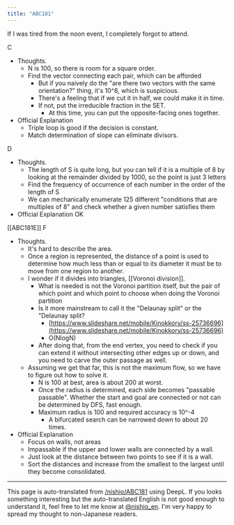 ```yaml
---
title: "ABC181"
---
```


If I was tired from the noon event, I completely forgot to attend.

C
- Thoughts.
    - N is 100, so there is room for a square order.
    - Find the vector connecting each pair, which can be afforded
        - But if you naively do the "are there two vectors with the same orientation?" thing, it's 10^8, which is suspicious.
        - There's a feeling that if we cut it in half, we could make it in time.
        - If not, put the irreducible fraction in the SET.
            - At this time, you can put the opposite-facing ones together.
- Official Explanation
    - Triple loop is good if the decision is constant.
    - Match determination of slope can eliminate divisors.

D
- Thoughts.
    - The length of S is quite long, but you can tell if it is a multiple of 8 by looking at the remainder divided by 1000, so the point is just 3 letters
    - Find the frequency of occurrence of each number in the order of the length of S
    - We can mechanically enumerate 125 different "conditions that are multiples of 8" and check whether a given number satisfies them
- Official Explanation OK

[[ABC181E]]
F
- Thoughts.
    - It's hard to describe the area.
    - Once a region is represented, the distance of a point is used to determine how much less than or equal to its diameter it must be to move from one region to another.
    - I wonder if it divides into triangles, [[Voronoi division]].
        - What is needed is not the Voronoi partition itself, but the pair of which point and which point to choose when doing the Voronoi partition
        - Is it more mainstream to call it the "Delaunay split" or the "Delaunay split?
            - [https://www.slideshare.net/mobile/Kinokkory/ss-25736696](https://www.slideshare.net/mobile/Kinokkory/ss-25736696)
            - O(NlogN)
        - After doing that, from the end vertex, you need to check if you can extend it without intersecting other edges up or down, and you need to carve the outer passage as well.
    - Assuming we get that far, this is not the maximum flow, so we have to figure out how to solve it.
        - N is 100 at best, area is about 200 at worst.
        - Once the radius is determined, each side becomes "passable passable". Whether the start and goal are connected or not can be determined by DFS, fast enough.
        - Maximum radius is 100 and required accuracy is 10^-4
            - A bifurcated search can be narrowed down to about 20 times.
- Official Explanation
    - Focus on walls, not areas
    - Impassable if the upper and lower walls are connected by a wall.
    - Just look at the distance between two points to see if it is a wall.
    - Sort the distances and increase from the smallest to the largest until they become consolidated.

---
This page is auto-translated from [/nishio/ABC181](https://scrapbox.io/nishio/ABC181) using DeepL. If you looks something interesting but the auto-translated English is not good enough to understand it, feel free to let me know at [@nishio_en](https://twitter.com/nishio_en). I'm very happy to spread my thought to non-Japanese readers.
